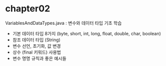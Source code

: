 # chapter02
VariablesAndDataTypes.java : 변수와 데이터 타입 기초 학습
- 기본 데이터 타입 8가지 (byte, short, int, long, float, double, char, boolean)
- 참조 데이터 타입 (String)
- 변수 선언, 초기화, 값 변경
- 상수 (final 키워드) 사용법
- 변수 명명 규칙과 좋은 예시들